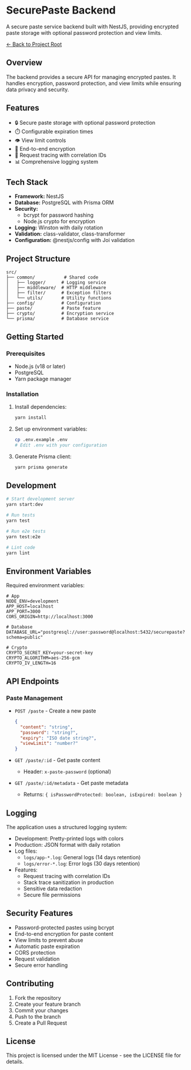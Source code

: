 # SecurePaste Backend

A secure paste service backend built with NestJS, providing encrypted paste storage with optional password protection and view limits.

[← Back to Project Root](../README.md)

## Overview

The backend provides a secure API for managing encrypted pastes. It handles encryption, password protection, and view limits while ensuring data privacy and security.

## Features

- 🔒 Secure paste storage with optional password protection
- ⏱️ Configurable expiration times
- 👁️ View limit controls
- 🔐 End-to-end encryption
- 📝 Request tracing with correlation IDs
- 📊 Comprehensive logging system

## Tech Stack

- **Framework:** NestJS
- **Database:** PostgreSQL with Prisma ORM
- **Security:**
  - bcrypt for password hashing
  - Node.js crypto for encryption
- **Logging:** Winston with daily rotation
- **Validation:** class-validator, class-transformer
- **Configuration:** @nestjs/config with Joi validation

## Project Structure

```
src/
├── common/           # Shared code
│   ├── logger/      # Logging service
│   ├── middleware/  # HTTP middleware
│   ├── filter/      # Exception filters
│   └── utils/       # Utility functions
├── config/          # Configuration
├── paste/           # Paste feature
├── crypto/          # Encryption service
└── prisma/          # Database service
```

## Getting Started

### Prerequisites

- Node.js (v18 or later)
- PostgreSQL
- Yarn package manager

### Installation

1. Install dependencies:

   ```bash
   yarn install
   ```

2. Set up environment variables:

   ```bash
   cp .env.example .env
   # Edit .env with your configuration
   ```

3. Generate Prisma client:
   ```bash
   yarn prisma generate
   ```

## Development

```bash
# Start development server
yarn start:dev

# Run tests
yarn test

# Run e2e tests
yarn test:e2e

# Lint code
yarn lint
```

## Environment Variables

Required environment variables:

```env
# App
NODE_ENV=development
APP_HOST=localhost
APP_PORT=3000
CORS_ORIGIN=http://localhost:3000

# Database
DATABASE_URL="postgresql://user:password@localhost:5432/securepaste?schema=public"

# Crypto
CRYPTO_SECRET_KEY=your-secret-key
CRYPTO_ALGORITHM=aes-256-gcm
CRYPTO_IV_LENGTH=16
```

## API Endpoints

### Paste Management

- `POST /paste` - Create a new paste

  ```json
  {
    "content": "string",
    "password": "string?",
    "expiry": "ISO date string?",
    "viewLimit": "number?"
  }
  ```

- `GET /paste/:id` - Get paste content

  - Header: `x-paste-password` (optional)

- `GET /paste/:id/metadata` - Get paste metadata
  - Returns: `{ isPasswordProtected: boolean, isExpired: boolean }`

## Logging

The application uses a structured logging system:

- Development: Pretty-printed logs with colors
- Production: JSON format with daily rotation
- Log files:
  - `logs/app-*.log`: General logs (14 days retention)
  - `logs/error-*.log`: Error logs (30 days retention)
- Features:
  - Request tracing with correlation IDs
  - Stack trace sanitization in production
  - Sensitive data redaction
  - Secure file permissions

## Security Features

- Password-protected pastes using bcrypt
- End-to-end encryption for paste content
- View limits to prevent abuse
- Automatic paste expiration
- CORS protection
- Request validation
- Secure error handling

## Contributing

1. Fork the repository
2. Create your feature branch
3. Commit your changes
4. Push to the branch
5. Create a Pull Request

## License

This project is licensed under the MIT License - see the LICENSE file for details.
